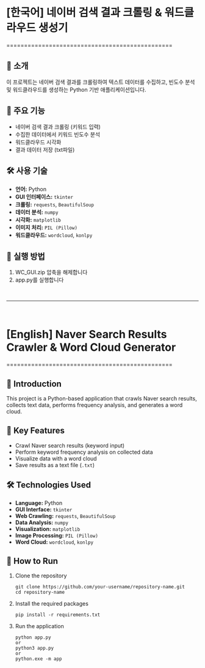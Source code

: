 # [한국어] 네이버 검색 결과 크롤링 & 워드클라우드 생성기
===============================================

## 📖 소개
이 프로젝트는 네이버 검색 결과를 크롤링하여 텍스트 데이터를 수집하고, 빈도수 분석 및 워드클라우드를 생성하는 Python 기반 애플리케이션입니다.

## 🚀 주요 기능
- 네이버 검색 결과 크롤링 (키워드 입력)
- 수집한 데이터에서 키워드 빈도수 분석
- 워드클라우드 시각화
- 결과 데이터 저장 (txt파일)

## 🛠 사용 기술
- **언어:** Python
- **GUI 인터페이스:** `tkinter`
- **크롤링:** `requests`, `BeautifulSoup`  
- **데이터 분석:** `numpy` 
- **시각화:** `matplotlib`
- **이미지 처리:** `PIL (Pillow)`
- **워드클라우드:** `wordcloud`, `konlpy`

## 🔧 실행 방법
1. WC_GUI.zip 압축을 해제합니다
2. app.py를 실행합니다

<br>

---

<br>

# [English] Naver Search Results Crawler & Word Cloud Generator  
===============================================  

## 📖 Introduction  
This project is a Python-based application that crawls Naver search results, collects text data, performs frequency analysis, and generates a word cloud.  

## 🚀 Key Features  
- Crawl Naver search results (keyword input)  
- Perform keyword frequency analysis on collected data  
- Visualize data with a word cloud  
- Save results as a text file (`.txt`)  

## 🛠 Technologies Used  
- **Language:** Python  
- **GUI Interface:** `tkinter`  
- **Web Crawling:** `requests`, `BeautifulSoup`  
- **Data Analysis:** `numpy`  
- **Visualization:** `matplotlib`  
- **Image Processing:** `PIL (Pillow)`  
- **Word Cloud:** `wordcloud`, `konlpy`  

## 🔧 How to Run  
1. Clone the repository  
   ```
   git clone https://github.com/your-username/repository-name.git  
   cd repository-name
2. Install the required packages
    ```
    pip install -r requirements.txt
3. Run the application
    ```
    python app.py  
    or  
    python3 app.py  
    or  
    python.exe -m app
